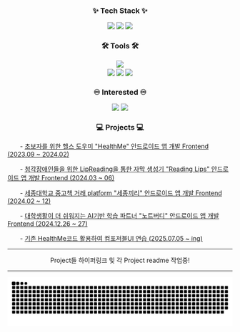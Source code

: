 
<!-- 
# Introduction
페이지 업데이트중입니다 ㅎㅎ

-->



<h3 align="center">✨ Tech Stack ✨</h3>
<div align="center">
    <img src="https://img.shields.io/badge/c-A8B9CC?style=for-the-badge&logo=c&logoColor=white" />
    <img src="https://img.shields.io/badge/python-3776AB?style=for-the-badge&logo=python&logoColor=white"/>
    <img src="https://img.shields.io/badge/kotlin-7F52FF?style=for-the-badge&logo=kotlin&logoColor=white" />



</div>


<h3 align="center">🛠 Tools 🛠</h3>
<div align="center">
    <img src="https://img.shields.io/badge/android studio-3DDC84?style=for-the-badge&logo=androidstudio&logoColor=white" />
    <br>

  <img src="https://img.shields.io/badge/github-181717.svg?style=for-the-badge&logo=github&logoColor=white" />
  <img src="https://img.shields.io/badge/git-F05033.svg?style=for-the-badge&logo=git&logoColor=white" />
  <img src="https://img.shields.io/badge/Notion-F3F3F3.svg?style=for-the-badge&logo=notion&logoColor=black" />

</div>

<h3 align="center">♾️ Interested ♾️</h3>
<div align="center">
    <img src="https://img.shields.io/badge/spring-6DB33F?style=for-the-badge&logo=spring&logoColor=white" />
    <img src="https://img.shields.io/badge/docker-2496ED?style=for-the-badge&logo=docker&logoColor=white" />

<br>

</div>


<h3 align="center">💻 Projects 💻</h3>
<div align="left">
<p>
    &emsp;&emsp;- <a href="https://github.com/MisterJerry123/HealthMeFrontend" target="_blank">초보자를 위한 헬스 도우미 "HealthMe" 안드로이드 앱 개발 Frontend (2023.09 ~ 2024.02)</a>
</p>
<p>
    &emsp;&emsp;- <a href="https://github.com/MisterJerry123/ReadingLips" target="_blank">청각장애인들을 위한 LipReading을 통한 자막 생성기 "Reading Lips" 안드로이드 앱 개발 Frontend (2024.03 ~ 06)</a>
</p>
<p>
    &emsp;&emsp;- <a href="https://github.com/MisterJerry123/withSejong" target="_blank">세종대학교 중고책 거래 platform "세종끼리" 안드로이드 앱 개발 Frontend (2024.02 ~ 12)</a>
</p>
<p>
    &emsp;&emsp;- <a href="https://github.com/MisterJerry123/noteBuddy" target="_blank">대학생활이 더 쉬워지는 AI기반 학습 파트너 "노트버디" 안드로이드 앱 개발 Frontend (2024.12.26 ~ 27)</a>
</p>
<p>
    &emsp;&emsp;- <a href="https://github.com/MisterJerry123/HealthMeConvertToComposableCode" target="_blank">기존 HealthMe코드 활용하여 컴포저블UI 연습 (2025.07.05 ~ ing)</a>
</p>

   ---
<p align="center">
Project들 하이퍼링크 및 각 Project readme 작업중!
</p>

   ---

<img src="https://github.com/MisterJerry123/MisterJerry123/blob/output/github-contribution-grid-snake.svg"/>
<!-- 
## more details
[![Solved.ac
프로필](http://mazassumnida.wtf/api/generate_badge?boj=jjwon000)](https://solved.ac/jjwon000)


-->

<!-- 
## 완료한 프로젝트


## 진행중인 프로젝트

-->


<!-- 

[![MisterJerry123's GitHub stats](https://github-readme-stats.vercel.app/api?username=MisterJerry123)](https://github.com/anuraghazra/github-readme-stats)
-->




